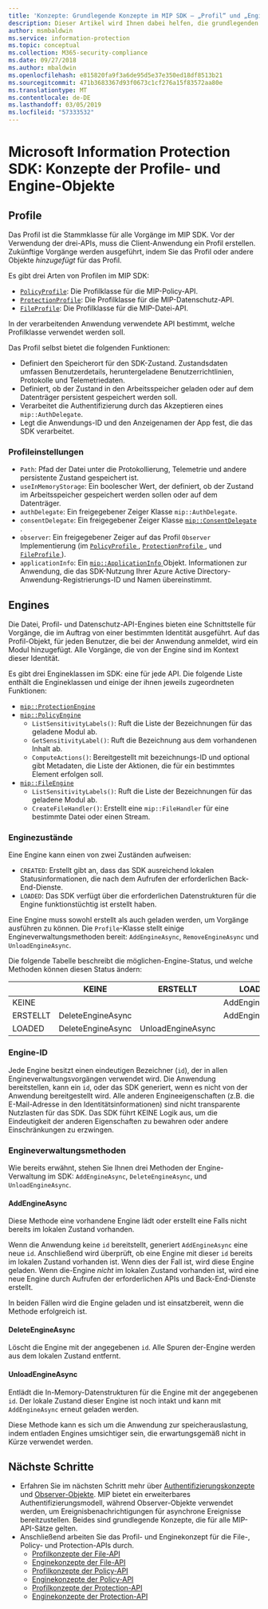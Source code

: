 ```yaml
---
title: 'Konzepte: Grundlegende Konzepte im MIP SDK – „Profil“ und „Engine“'
description: Dieser Artikel wird Ihnen dabei helfen, die grundlegenden SDK-Konzepte „Profil“ und „Engine“ zu verstehen, die während der Anwendungsinitialisierung erstellt werden.
author: msmbaldwin
ms.service: information-protection
ms.topic: conceptual
ms.collection: M365-security-compliance
ms.date: 09/27/2018
ms.author: mbaldwin
ms.openlocfilehash: e815820fa9f3a6de95d5e37e350ed18df8513b21
ms.sourcegitcommit: 471b3683367d93f0673c1cf276a15f83572aa80e
ms.translationtype: MT
ms.contentlocale: de-DE
ms.lasthandoff: 03/05/2019
ms.locfileid: "57333532"
---
```

# <a name="microsoft-information-protection-sdk---profile-and-engine-object-concepts"></a>Microsoft Information Protection SDK: Konzepte der Profile- und Engine-Objekte

## <a name="profiles"></a>Profile

Das Profil ist die Stammklasse für alle Vorgänge im MIP SDK. Vor der Verwendung der drei-APIs, muss die Client-Anwendung ein Profil erstellen. Zukünftige Vorgänge werden ausgeführt, indem Sie das Profil oder andere Objekte *hinzugefügt* für das Profil.

Es gibt drei Arten von Profilen im MIP SDK:

- [`PolicyProfile`](reference/class_mip_policyprofile.md): Die Profilklasse für die MIP-Policy-API.
- [`ProtectionProfile`](reference/class_mip_protectionprofile.md): Die Profilklasse für die MIP-Datenschutz-API.
- [`FileProfile`](reference/class_mip_fileprofile.md): Die Profilklasse für die MIP-Datei-API.

In der verarbeitenden Anwendung verwendete API bestimmt, welche Profilklasse verwendet werden soll.

Das Profil selbst bietet die folgenden Funktionen:

- Definiert den Speicherort für den SDK-Zustand. Zustandsdaten umfassen Benutzerdetails, heruntergeladene Benutzerrichtlinien, Protokolle und Telemetriedaten.
- Definiert, ob der Zustand in den Arbeitsspeicher geladen oder auf dem Datenträger persistent gespeichert werden soll.
- Verarbeitet die Authentifizierung durch das Akzeptieren eines `mip::AuthDelegate`.
- Legt die Anwendungs-ID und den Anzeigenamen der App fest, die das SDK verarbeitet.

### <a name="profile-settings"></a>Profileinstellungen

- `Path`: Pfad der Datei unter die Protokollierung, Telemetrie und andere persistente Zustand gespeichert ist.
- `useInMemoryStorage`: Ein boolescher Wert, der definiert, ob der Zustand im Arbeitsspeicher gespeichert werden sollen oder auf dem Datenträger.
- `authDelegate`: Ein freigegebener Zeiger Klasse `mip::AuthDelegate`. 
- `consentDelegate`: Ein freigegebener Zeiger Klasse [ `mip::ConsentDelegate` ](reference/class_mip_consentdelegate.md). 
- `observer`: Ein freigegebener Zeiger auf das Profil `Observer` Implementierung (im [ `PolicyProfile` ](reference/class_mip_policyprofile_observer.md), [ `ProtectionProfile` ](reference/class_mip_protectionprofile_observer.md), und [ `FileProfile` ](reference/class_mip_fileprofile_observer.md)).
- `applicationInfo`: Ein [ `mip::ApplicationInfo` ](reference/mip-enums-and-structs.md#structures) Objekt. Informationen zur Anwendung, die das SDK-Nutzung Ihrer Azure Active Directory-Anwendung-Registrierungs-ID und Namen übereinstimmt.

## <a name="engines"></a>Engines

Die Datei, Profil- und Datenschutz-API-Engines bieten eine Schnittstelle für Vorgänge, die im Auftrag von einer bestimmten Identität ausgeführt. Auf das Profil-Objekt, für jeden Benutzer, die bei der Anwendung anmeldet, wird ein Modul hinzugefügt. Alle Vorgänge, die von der Engine sind im Kontext dieser Identität.

Es gibt drei Engineklassen im SDK: eine für jede API. Die folgende Liste enthält die Engineklassen und einige der ihnen jeweils zugeordneten Funktionen:

- [`mip::ProtectionEngine`](reference/class_mip_protectionengine.md)
- [`mip::PolicyEngine`](reference/class_mip_policyengine.md)
  - `ListSensitivityLabels()`: Ruft die Liste der Bezeichnungen für das geladene Modul ab.
  - `GetSensitivityLabel()`: Ruft die Bezeichnung aus dem vorhandenen Inhalt ab.
  - `ComputeActions()`: Bereitgestellt mit bezeichnungs-ID und optional gibt Metadaten, die Liste der Aktionen, die für ein bestimmtes Element erfolgen soll.
- [`mip::FileEngine`](reference/class_mip_fileengine.md)
  - `ListSensitivityLabels()`: Ruft die Liste der Bezeichnungen für das geladene Modul ab.
  - `CreateFileHandler()`: Erstellt eine `mip::FileHandler` für eine bestimmte Datei oder einen Stream.

### <a name="engine-states"></a>Enginezustände

Eine Engine kann einen von zwei Zuständen aufweisen:

- `CREATED`: Erstellt gibt an, dass das SDK ausreichend lokalen Statusinformationen, die nach dem Aufrufen der erforderlichen Back-End-Dienste.
- `LOADED`: Das SDK verfügt über die erforderlichen Datenstrukturen für die Engine funktionstüchtig ist erstellt haben.

Eine Engine muss sowohl erstellt als auch geladen werden, um Vorgänge ausführen zu können. Die `Profile`-Klasse stellt einige Engineverwaltungsmethoden bereit: `AddEngineAsync`, `RemoveEngineAsync` und `UnloadEngineAsync`.

Die folgende Tabelle beschreibt die möglichen-Engine-Status, und welche Methoden können diesen Status ändern:

|         | KEINE              | ERSTELLT           | LOADED         |
|---------|-------------------|-------------------|----------------|
| KEINE    |                   |                   | AddEngineAsync |
| ERSTELLT | DeleteEngineAsync |                   | AddEngineAsync |
| LOADED  | DeleteEngineAsync | UnloadEngineAsync |                |

### <a name="engine-id"></a>Engine-ID

Jede Engine besitzt einen eindeutigen Bezeichner (`id`), der in allen Engineverwaltungsvorgängen verwendet wird. Die Anwendung bereitstellen, kann ein `id`, oder das SDK generiert, wenn es nicht von der Anwendung bereitgestellt wird. Alle anderen Engineeigenschaften (z.B. die E-Mail-Adresse in den Identitätsinformationen) sind nicht transparente Nutzlasten für das SDK. Das SDK führt KEINE Logik aus, um die Eindeutigkeit der anderen Eigenschaften zu bewahren oder andere Einschränkungen zu erzwingen.

### <a name="engine-management-methods"></a>Engineverwaltungsmethoden

Wie bereits erwähnt, stehen Sie Ihnen drei Methoden der Engine-Verwaltung im SDK: `AddEngineAsync`, `DeleteEngineAsync`, und `UnloadEngineAsync`.

#### <a name="addengineasync"></a>AddEngineAsync

Diese Methode eine vorhandene Engine lädt oder erstellt eine Falls nicht bereits im lokalen Zustand vorhanden.

Wenn die Anwendung keine `id` bereitstellt, generiert `AddEngineAsync` eine neue `id`. Anschließend wird überprüft, ob eine Engine mit dieser `id` bereits im lokalen Zustand vorhanden ist. Wenn dies der Fall ist, wird diese Engine geladen. Wenn die-Engine *nicht* im lokalen Zustand vorhanden ist, wird eine neue Engine durch Aufrufen der erforderlichen APIs und Back-End-Dienste erstellt.

In beiden Fällen wird die Engine geladen und ist einsatzbereit, wenn die Methode erfolgreich ist.

#### <a name="deleteengineasync"></a>DeleteEngineAsync

Löscht die Engine mit der angegebenen `id`. Alle Spuren der-Engine werden aus dem lokalen Zustand entfernt.

#### <a name="unloadengineasync"></a>UnloadEngineAsync

Entlädt die In-Memory-Datenstrukturen für die Engine mit der angegebenen `id`. Der lokale Zustand dieser Engine ist noch intakt und kann mit `AddEngineAsync` erneut geladen werden.

Diese Methode kann es sich um die Anwendung zur speicherauslastung, indem entladen Engines umsichtiger sein, die erwartungsgemäß nicht in Kürze verwendet werden.

## <a name="next-steps"></a>Nächste Schritte

- Erfahren Sie im nächsten Schritt mehr über [Authentifizierungskonzepte](concept-authentication-cpp.md) und [Observer-Objekte](concept-async-observers.md). MIP bietet ein erweiterbares Authentifizierungsmodell, während Observer-Objekte verwendet werden, um Ereignisbenachrichtigungen für asynchrone Ereignisse bereitzustellen. Beides sind grundlegende Konzepte, die für alle MIP-API-Sätze gelten.
- Anschließend arbeiten Sie das Profil- und Enginekonzept für die File-, Policy- und Protection-APIs durch.
  - [Profilkonzepte der File-API](concept-profile-engine-file-profile-cpp.md)
  - [Enginekonzepte der File-API](concept-profile-engine-file-engine-cpp.md)
  - [Profilkonzepte der Policy-API](concept-profile-engine-file-profile-cpp.md)
  - [Enginekonzepte der Policy-API](concept-profile-engine-file-engine-cpp.md)
  - [Profilkonzepte der Protection-API](concept-profile-engine-file-profile-cpp.md)
  - [Enginekonzepte der Protection-API](concept-profile-engine-file-engine-cpp.md)  
